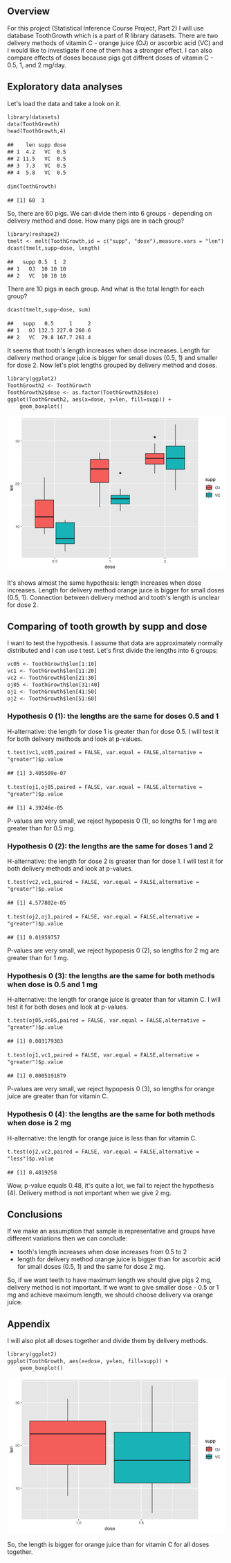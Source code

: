 Overview
--------

For this project (Statistical Inference Course Project, Part 2) I will
use database ToothGrowth which is a part of R library datasets. There
are two delivery methods of vitamin C - orange juice (OJ) or ascorbic
acid (VC) and I would like to investigate if one of them has a stronger
effect. I can also compare effects of doses because pigs got diffrent
doses of vitamin C - 0.5, 1, and 2 mg/day.

Exploratory data analyses
-------------------------

Let's load the data and take a look on it.

    library(datasets)
    data(ToothGrowth)
    head(ToothGrowth,4)

    ##    len supp dose
    ## 1  4.2   VC  0.5
    ## 2 11.5   VC  0.5
    ## 3  7.3   VC  0.5
    ## 4  5.8   VC  0.5

    dim(ToothGrowth)

    ## [1] 60  3

So, there are 60 pigs. We can divide them into 6 groups - depending on
delivery method and dose. How many pigs are in each group?

    library(reshape2)
    tmelt <- melt(ToothGrowth,id = c("supp", "dose"),measure.vars = "len")
    dcast(tmelt,supp~dose, length)

    ##   supp 0.5  1  2
    ## 1   OJ  10 10 10
    ## 2   VC  10 10 10

There are 10 pigs in each group. And what is the total length for each
group?

    dcast(tmelt,supp~dose, sum)

    ##   supp   0.5     1     2
    ## 1   OJ 132.3 227.0 260.6
    ## 2   VC  79.8 167.7 261.4

It seems that tooth's length increases when dose increases. Length for
delivery method orange juice is bigger for small doses (0.5, 1) and
smaller for dose 2. Now let's plot lengths grouped by delivery method
and doses.

    library(ggplot2)
    ToothGrowth2 <- ToothGrowth
    ToothGrowth2$dose <- as.factor(ToothGrowth2$dose)
    ggplot(ToothGrowth2, aes(x=dose, y=len, fill=supp)) + 
        geom_boxplot()

![](prj2_files/figure-markdown_strict/unnamed-chunk-4-1.png)

It's shows almost the same hypothesis: length increases when dose
increases. Length for delivery method orange juice is bigger for small
doses (0.5, 1). Connection between delivery method and tooth's length is
unclear for dose 2.

Comparing of tooth growth by supp and dose
------------------------------------------

I want to test the hypothesis. I assume that data are approximately
normally distributed and I can use t test. Let's first divide the
lengths into 6 groups:

    vc05 <- ToothGrowth$len[1:10]
    vc1 <- ToothGrowth$len[11:20]
    vc2 <- ToothGrowth$len[21:30]
    oj05 <- ToothGrowth$len[31:40]
    oj1 <- ToothGrowth$len[41:50]
    oj2 <- ToothGrowth$len[51:60]

### Hypothesis 0 (1): the lengths are the same for doses 0.5 and 1

H-alternative: the length for dose 1 is greater than for dose 0.5. I
will test it for both delivery methods and look at p-values.

    t.test(vc1,vc05,paired = FALSE, var.equal = FALSE,alternative = "greater")$p.value

    ## [1] 3.405509e-07

    t.test(oj1,oj05,paired = FALSE, var.equal = FALSE,alternative = "greater")$p.value

    ## [1] 4.39246e-05

P-values are very small, we reject hypopesis 0 (1), so lengths for 1 mg
are greater than for 0.5 mg.

### Hypothesis 0 (2): the lengths are the same for doses 1 and 2

H-alternative: the length for dose 2 is greater than for dose 1. I will
test it for both delivery methods and look at p-values.

    t.test(vc2,vc1,paired = FALSE, var.equal = FALSE,alternative = "greater")$p.value

    ## [1] 4.577802e-05

    t.test(oj2,oj1,paired = FALSE, var.equal = FALSE,alternative = "greater")$p.value

    ## [1] 0.01959757

P-values are very small, we reject hypopesis 0 (2), so lengths for 2 mg
are greater than for 1 mg.

### Hypothesis 0 (3): the lengths are the same for both methods when dose is 0.5 and 1 mg

H-alternative: the length for orange juice is greater than for vitamin
C. I will test it for both doses and look at p-values.

    t.test(oj05,vc05,paired = FALSE, var.equal = FALSE,alternative = "greater")$p.value

    ## [1] 0.003179303

    t.test(oj1,vc1,paired = FALSE, var.equal = FALSE,alternative = "greater")$p.value

    ## [1] 0.0005191879

P-values are very small, we reject hypopesis 0 (3), so lengths for
orange juice are greater than for vitamin C.

### Hypothesis 0 (4): the lengths are the same for both methods when dose is 2 mg

H-alternative: the length for orange juice is less than for vitamin C.

    t.test(oj2,vc2,paired = FALSE, var.equal = FALSE,alternative = "less")$p.value

    ## [1] 0.4819258

Wow, p-value equals 0.48, it's quite a lot, we fail to reject the
hypothesis (4). Delivery method is not important when we give 2 mg.

Conclusions
-----------

If we make an assumption that sample is representative and groups have
different variations then we can conclude:

-   tooth's length increases when dose increases from 0.5 to 2
-   length for delivery method orange juice is bigger than for ascorbic
    acid for small doses (0.5, 1) and the same for dose 2 mg.

So, if we want teeth to have maximum length we should give pigs 2 mg,
delivery method is not important. If we want to give smaller dose - 0.5
or 1 mg and achieve maximum length, we should choose delivery via orange
juice.

Appendix
--------

I will also plot all doses together and divide them by delivery methods.

    library(ggplot2)
    ggplot(ToothGrowth, aes(x=dose, y=len, fill=supp)) + 
        geom_boxplot()

![](prj2_files/figure-markdown_strict/unnamed-chunk-10-1.png)

So, the length is bigger for orange juice than for vitamin C for all
doses together.
